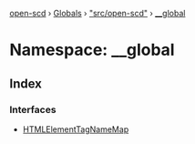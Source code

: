 [open-scd](../README.md) › [Globals](../globals.md) › ["src/open-scd"](_src_open_scd_.md) › [__global](_src_open_scd_.__global.md)

# Namespace: __global

## Index

### Interfaces

* [HTMLElementTagNameMap](../interfaces/_src_open_scd_.__global.htmlelementtagnamemap.md)
